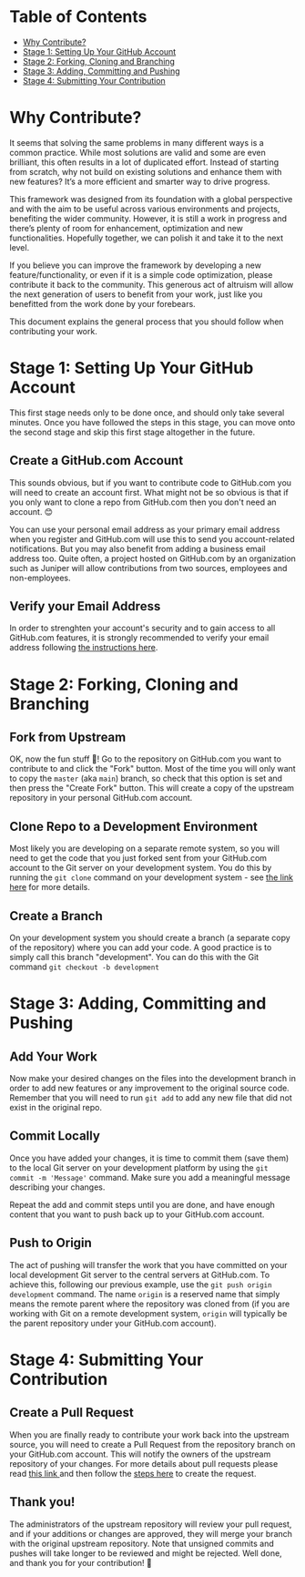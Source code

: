 # Table of Contents
- [Why Contribute?](#why-contribute)
- [Stage 1: Setting Up Your GitHub Account](#stage-1-setting-up-your-github-account)
- [Stage 2: Forking, Cloning and Branching](#stage-2-forking-cloning-and-branching)
- [Stage 3: Adding, Committing and Pushing](#stage-3-adding-committing-and-pushing)
- [Stage 4: Submitting Your Contribution](#stage-4-submitting-your-contribution)

# Why Contribute?

It seems that solving the same problems in many different ways is a common practice. While most solutions are valid and some are even brilliant, this often results in a lot of duplicated effort. Instead of starting from scratch, why not build on existing solutions and enhance them with new features? It’s a more efficient and smarter way to drive progress.

This framework was designed from its foundation with a global perspective and with the aim to be useful across various environments and projects, benefiting the wider community. However, it is still a work in progress and there’s plenty of room for enhancement, optimization and new functionalities. Hopefully together, we can polish it and take it to the next level.

If you believe you can improve the framework by developing a new feature/functionality, or even if it is a simple code optimization, please contribute it back to the community. This generous act of altruism will allow the next generation of users to benefit from your work, just like you benefitted from the work done by your forebears. 

This document explains the general process that you should follow when contributing your work.

# Stage 1: Setting Up Your GitHub Account

This first stage needs only to be done once, and should only take several minutes. Once you have followed the steps in this stage, you can move onto the second stage and skip this first stage altogether in the future.

## Create a GitHub.com Account

This sounds obvious, but if you want to contribute code to GitHub.com you will need to create an account first. What might not be so obvious is that if you only want to clone a repo from GitHub.com then you don't need an account. 😊

You can use your personal email address as your primary email address when you register and GitHub.com will use this to send you account-related notifications. But you may also benefit from adding a business email address too. Quite often, a project hosted on GitHub.com by an organization such as Juniper will allow contributions from two sources, employees and non-employees. 

## Verify your Email Address

In order to strenghten your account's security and to gain access to all GitHub.com features, it is strongly recommended to verify your email address following [the instructions here](https://docs.github.com/en/get-started/signing-up-for-github/verifying-your-email-address).

# Stage 2: Forking, Cloning and Branching

## Fork from Upstream

OK, now the fun stuff 🎉! Go to the repository on GitHub.com you want to contribute to and click the "Fork" button. Most of the time you will only want to copy the ```master``` (aka ```main```) branch, so check that this option is set and then press the "Create Fork" button. This will create a copy of the upstream repository in your personal GitHub.com account.

## Clone Repo to a Development Environment

Most likely you are developing on a separate remote system, so you will need to get the code that you just forked sent from your GitHub.com account to the Git server on your development system. You do this by running the ```git clone``` command on your development system - see [the link here](https://docs.github.com/en/repositories/creating-and-managing-repositories/cloning-a-repository) for more details. 

## Create a Branch

On your development system you should create a branch (a separate copy of the repository) where you can add your code. A good practice is to simply call this branch "development". You can do this with the Git command ```git checkout -b development```

# Stage 3: Adding, Committing and Pushing

## Add Your Work

Now make your desired changes on the files into the development branch in order to add new features or any improvement to the original source code. Remember that you will need to run ```git add``` to add any new file that did not exist in the original repo.

## Commit Locally

Once you have added your changes, it is time to commit them (save them) to the local Git server on your development platform by using the ```git commit -m 'Message'``` command. Make sure you add a meaningful message describing your changes.

Repeat the add and commit steps until you are done, and have enough content that you want to push back up to your GitHub.com account.

## Push to Origin

The act of pushing will transfer the work that you have committed on your local development Git server to the central servers at GitHub.com. To achieve this, following our previous example, use the ```git push origin development``` command. The name ```origin``` is a reserved name that simply means the remote parent where the repository was cloned from (if you are working with Git on a remote development system, ```origin``` will typically be the parent repository under your GitHub.com account). 

# Stage 4: Submitting Your Contribution

## Create a Pull Request

When you are finally ready to contribute your work back into the upstream source, you will need to create a Pull Request from the repository branch on your GitHub.com account. This will notify the owners of the upstream repository of your changes. For more details about pull requests please read [this link ](https://docs.github.com/en/pull-requests/collaborating-with-pull-requests/proposing-changes-to-your-work-with-pull-requests/about-pull-requests) and then follow the [steps here](https://docs.github.com/en/pull-requests/collaborating-with-pull-requests/proposing-changes-to-your-work-with-pull-requests/creating-a-pull-request) to create the request.

## Thank you! 

The administrators of the upstream repository will review your pull request, and if your additions or changes are approved, they will merge your branch with the original upstream repository. Note that unsigned commits and pushes will take longer to be reviewed and might be rejected. Well done, and thank you for your contribution! 👏


